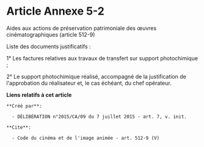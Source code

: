 # Article Annexe 5-2

Aides aux actions de préservation patrimoniale des œuvres cinématographiques (article 512-9) 

Liste des documents justificatifs : 

1° Les factures relatives aux travaux de transfert sur support photochimique ; 

2° Le support photochimique réalisé, accompagné de la justification de l'approbation du réalisateur et, le cas échéant, du
chef opérateur.

**Liens relatifs à cet article**

	**Créé par**:

	  - DÉLIBÉRATION n°2015/CA/09 du 7 juillet 2015 - art. 7, v. init.

	**Cite**:

	  - Code du cinéma et de l'image animée - art. 512-9 (V)
